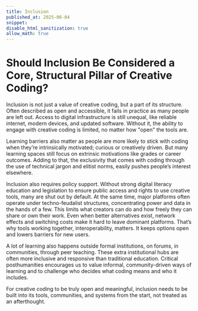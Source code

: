 ```yaml
---
title: Inclusion
published_at: 2025-06-04
snippet:
disable_html_sanitization: true
allow_math: true
---
```


# Should Inclusion Be Considered a Core, Structural Pillar of Creative Coding?

Inclusion is not just a value of creative coding, but a part of its structure. Often described as open and accessible, it fails in practice as many people are left out. Access to digital infrastructure is still unequal, like reliable internet, modern devices, and updated software. Without it, the ability to engage with creative coding is limited, no matter how "open" the tools are.

Learning barriers also matter as people are more likely to stick with coding when they’re intrinsically motivated; curious or creatively driven. But many learning spaces still focus on extrinsic motivations like grades or career outcomes. Adding to that, the exclusivity that comes with coding through the use of technical jargon and elitist norms, easily pushes people’s interest elsewhere.

Inclusion also requires policy support. Without strong digital literacy education and legislation to ensure public access and rights to use creative tools, many are shut out by default. At the same time, major platforms often operate under techno-feudalist structures, concentrating power and data in the hands of a few. This limits what creators can do and how freely they can share or own their work.
Even when better alternatives exist, network effects and switching costs make it hard to leave dominant platforms. That’s why tools working together, interoperability, matters. It keeps options open and lowers barriers for new users.

A lot of learning also happens outside formal institutions, on forums, in communities, through peer teaching. These extra institutional hubs are often more inclusive and responsive than traditional education. Critical posthumanities encourages us to value informal, community-driven ways of learning and to challenge who decides what coding means and who it includes.

For creative coding to be truly open and meaningful, inclusion needs to be built into its tools, communities, and systems from the start, not treated as an afterthought.
